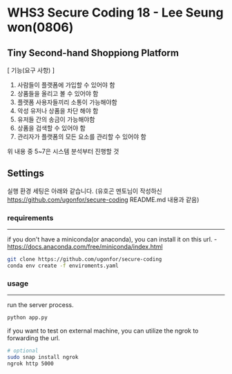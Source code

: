 # WHS3 Secure Coding 18 - Lee Seung won(0806)

## Tiny Second-hand Shoppiong Platform

[ 기능(요구 사항) ]
1. 사람들이 플랫폼에 가입할 수 있어야 함
2. 상품들을 올리고 볼 수 있어야 함
3. 플랫폼 사용자들끼리 소통이 가능해야함
4. 악성 유저나 상품을 차단 해야 함
5. 유저들 간의 송금이 가능해야함
6. 상품을 검색할 수 있어야 함
7. 관리자가 플랫폼의 모든 요소를 관리할 수 있어야 함

위 내용 중 5~7은 시스템 분석부터 진행할 것


## Settings
실행 환경 세팅은 아래와 같습니다. (유호곤 멘토님이 작성하신 https://github.com/ugonfor/secure-coding README.md 내용과 같음)

### requirements
---
if you don't have a miniconda(or anaconda), you can install it on this url. - https://docs.anaconda.com/free/miniconda/index.html

```bash
git clone https://github.com/ugonfor/secure-coding
conda env create -f enviroments.yaml
```

### usage
---
run the server process.


```bash
python app.py
```

if you want to test on external machine, you can utilize the ngrok to forwarding the url.

```bash
# optional
sudo snap install ngrok
ngrok http 5000
```